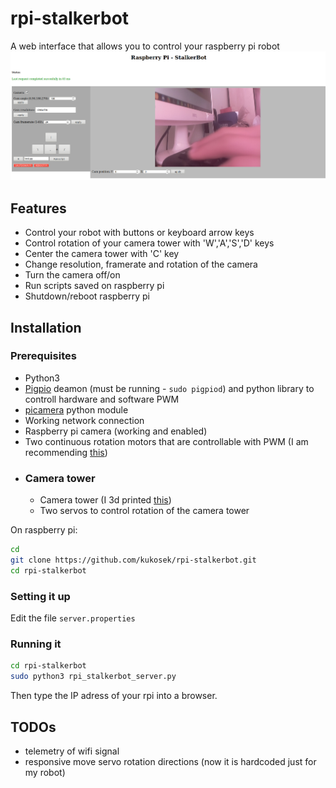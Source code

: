 # rpi-stalkerbot
A web interface that allows you to control your raspberry pi robot
![It should look like this](https://raw.githubusercontent.com/kukosek/rpi-stalkerbot/master/obrazek.png)

## Features
 * Control your robot with buttons or keyboard arrow keys
 * Control rotation of your camera tower with 'W','A','S','D' keys
 * Center the camera tower with 'C' key
 * Change resolution, framerate and rotation of the camera
 * Turn the camera off/on
 * Run scripts saved on raspberry pi
 * Shutdown/reboot raspberry pi

## Installation

### Prerequisites
  * Python3
  * [Pigpio](http://abyz.me.uk/rpi/pigpio/download.html) deamon (must be running - ```sudo pigpiod```) and python library to controll hardware and software PWM
  * [picamera](https://pypi.org/project/picamera/) python module
  * Working network connection
  * Raspberry pi camera (working and enabled)
  * Two continuous rotation motors that are controllable with PWM (I am recommending [this](https://www.pololu.com/product/2820))
  * ### Camera tower
    * Camera tower (I 3d printed [this](https://www.thingiverse.com/thing:1799905/remixes))
    * Two servos to control rotation of the camera tower

On raspberry pi:
```bash
cd
git clone https://github.com/kukosek/rpi-stalkerbot.git
cd rpi-stalkerbot
```

### Setting it up
Edit the file ```server.properties```

### Running it
```bash
cd rpi-stalkerbot
sudo python3 rpi_stalkerbot_server.py
```
Then type the IP adress of your rpi into a browser.

## TODOs
 * telemetry of wifi signal
 * responsive move servo rotation directions (now it is hardcoded just for my robot)
